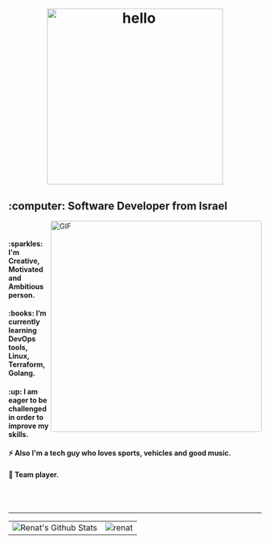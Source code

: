 <h1 align="center">
  <img src="https://img.shields.io/badge/Hi there, I'm Renat-4169E1.svg?&logoColor=white" alt="hello" width="350"/>
</h1>
<h2 align="left">:computer: Software Developer from Israel</h2>
<img style="border-radius: 0.25rem" align="right" alt="GIF" src="https://github.com/abhisheknaiidu/abhisheknaiidu/blob/master/code.gif?raw=true" width="420"/>
</br>
<h4 align="left">:sparkles: I'm Creative, Motivated and Ambitious person.</h4>
<h4 align="left">:books: I’m currently learning DevOps tools, Linux, Terraform, Golang.</h4>
<h4 align="left">:up: I am eager to be challenged in order to improve my skills.</h4>
<h4 align="left">⚡ Also I'm a tech guy who loves sports, vehicles and good music.</h4>
<h4 align="left">🏀 Team player.</h4>
</br></br>

---

<table style="width:100%" align="center">
    <tr>
        <td>
            <img alt="Renat's Github Stats" src="https://github-readme-stats.vercel.app/api?username=renatts&&show_icons=true&title_color=ffffff&icon_color=4169e1&text_color=ffffff&bg_color=0D1117&border_color=0D1117"/>
        </td>
        <td>
            <img src="https://github-readme-stats.vercel.app/api/top-langs?username=renatts&show_icons=true&title_color=ffffff&icon_color=808080&text_color=808080&bg_color=0D1117&locale=en&layout=compact&langs_count=8&border_color=0D1117" alt="renat" />
        </td>
    </tr>
</table>
